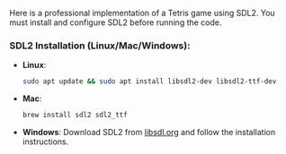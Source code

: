 Here is a professional implementation of a Tetris game using SDL2. You must install and configure SDL2 before running the code.

### SDL2 Installation (Linux/Mac/Windows):
- **Linux**:
  ```bash
  sudo apt update && sudo apt install libsdl2-dev libsdl2-ttf-dev
  ```
- **Mac**:
  ```bash
  brew install sdl2 sdl2_ttf
  ```
- **Windows**: Download SDL2 from [libsdl.org](https://libsdl.org/) and follow the installation instructions.